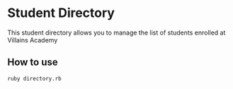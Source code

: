 # Student Directory #

This student directory allows you to manage the list of students enrolled at Villains Academy

## How to use ##

``` shell
ruby directory.rb
```
